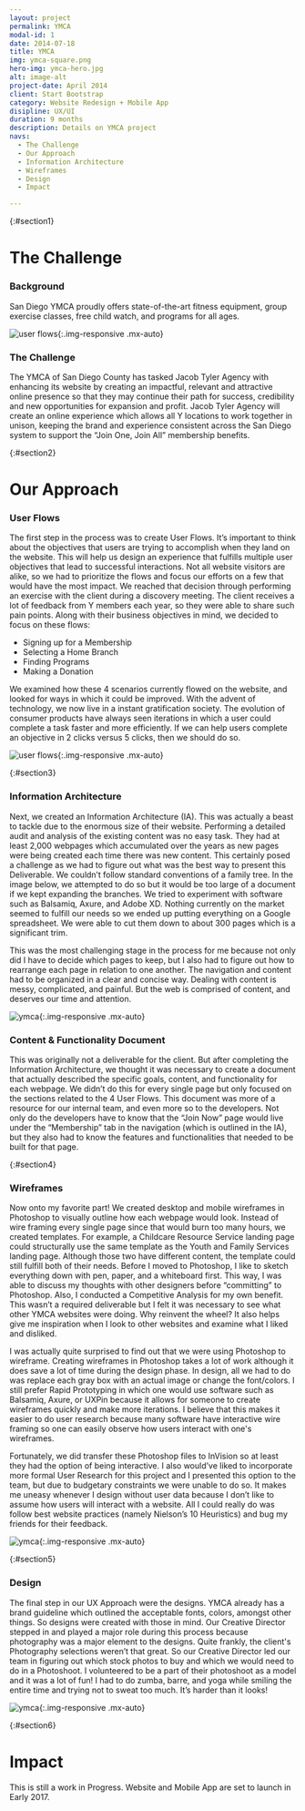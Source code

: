 ```yaml
---
layout: project
permalink: YMCA
modal-id: 1
date: 2014-07-18
title: YMCA
img: ymca-square.png
hero-img: ymca-hero.jpg
alt: image-alt
project-date: April 2014
client: Start Bootstrap
category: Website Redesign + Mobile App
disipline: UX/UI
duration: 9 months
description: Details on YMCA project
navs:
  - The Challenge
  - Our Approach
  - Information Architecture
  - Wireframes
  - Design
  - Impact

---
```

{:#section1}
# The Challenge
### Background

San Diego YMCA proudly offers state-of-the-art fitness equipment, group exercise classes, free child watch, and programs for all ages.

![user flows](../img/portfolio/ymca/YMCA-mockups.png "User Flows"){:.img-responsive .mx-auto}
### The Challenge

The YMCA of San Diego County has tasked Jacob Tyler Agency with enhancing its website by creating an impactful, relevant and attractive online presence so that they may continue their path for success, credibility and new opportunities for expansion and profit. Jacob Tyler Agency will create an online experience which allows all Y locations to work together in unison, keeping the brand and experience consistent across the San Diego system to support the “Join One, Join All” membership benefits.

{:#section2}
# Our Approach
### User Flows

The first step in the process was to create User Flows. It’s important to think about the objectives that users are trying to accomplish when they land on the website. This will help us design an experience that fulfills multiple user objectives that lead to successful interactions. Not all website visitors are alike, so we had to prioritize the flows and focus our efforts on a few that would have the most impact. We reached that decision through performing an exercise with the client during a discovery meeting. The client receives a lot of feedback from Y members each year, so they were able to share such pain points. Along with their business objectives in mind, we decided to focus on these flows:

+ Signing up for a Membership
+ Selecting a Home Branch
+ Finding Programs
+ Making a Donation

We examined how these 4 scenarios currently flowed on the website, and looked for ways in which it could be improved. With the advent of technology, we now live in a instant gratification society. The evolution of consumer products have always seen iterations in which a user could complete a task faster and more efficiently. If we can help users complete an objective in 2 clicks versus 5 clicks, then we should do so.

![user flows](../img/portfolio/ymca/user-flows.jpg "User Flows"){:.img-responsive .mx-auto}

{:#section3}
### Information Architecture

Next, we created an Information Architecture (IA). This was actually a beast to tackle due to the enormous size of their website. Performing a detailed audit and analysis of the existing content was no easy task. They had at least 2,000 webpages which accumulated over the years as new pages were being created each time there was new content. This certainly posed a challenge as we had to figure out what was the best way to present this Deliverable. We couldn’t follow standard conventions of a family tree. In the image below, we attempted to do so but it would be too large of a document if we kept expanding the branches. We tried to experiment with software such as Balsamiq, Axure, and Adobe XD. Nothing currently on the market seemed to fulfill our needs so we ended up putting everything on a Google spreadsheet. We were able to cut them down to about 300 pages which is a significant trim.

This was the most challenging stage in the process for me because not only did I have to decide which pages to keep, but I also had to figure out how to rearrange each page in relation to one another. The navigation and content had to be organized in a clear and concise way. Dealing with content is messy, complicated, and painful. But the web is comprised of content, and deserves our time and attention.  

![ymca](../img/portfolio/ymca/site-architecture.jpeg "Info Arch"){:.img-responsive .mx-auto}

### Content & Functionality Document
This was originally not a deliverable for the client. But after completing the Information Architecture, we thought it was necessary to create a document that actually described the specific goals, content, and functionality for each webpage. We didn’t do this for every single page but only focused on the sections related to the 4 User Flows. This document was more of a resource for our internal team, and even more so to the developers. Not only do the developers have to know that the “Join Now” page would live under the “Membership” tab in the navigation (which is outlined in the IA), but they also had to know the features and functionalities that needed to be built for that page.

{:#section4}
### Wireframes

Now onto my favorite part! We created desktop and mobile wireframes in Photoshop to visually outline how each webpage would look. Instead of wire framing every single page since that would burn too many hours, we created templates. For example, a Childcare Resource Service landing page could structurally use the same template as the Youth and Family Services landing page. Although those two have different content, the template could still fulfill both of their needs. Before I moved to Photoshop, I like to sketch everything down with pen, paper, and a whiteboard first. This way, I was able to discuss my thoughts with other designers before “committing” to Photoshop. Also, I conducted a Competitive Analysis for my own benefit. This wasn’t a required deliverable but I felt it was necessary to see what other YMCA websites were doing. Why reinvent the wheel? It also helps give me inspiration when I look to other websites and examine what I liked and disliked.

I was actually quite surprised to find out that we were using Photoshop to wireframe. Creating wireframes in Photoshop takes a lot of work although it does save a lot of time during the design phase. In design, all we had to do was replace each gray box with an actual image or change the font/colors. I still prefer Rapid Prototyping in which one would use software such as Balsamiq, Axure, or UXPin because it allows for someone to create wireframes quickly and make more iterations. I believe that this makes it easier to do user research because many software have interactive wire framing so one can easily observe how users interact with one's wireframes.

Fortunately, we did transfer these Photoshop files to InVision so at least they had the option of being interactive. I also would’ve liked to incorporate more formal User Research for this project and I presented this option to the team, but due to budgetary constraints we were unable to do so. It makes me uneasy whenever I design without user data because I don’t like to assume how users will interact with a website. All I could really do was follow best website practices (namely Nielson’s 10 Heuristics) and bug my friends for their feedback.

![ymca](../img/portfolio/ymca/wireframe.jpg "wireframe"){:.img-responsive .mx-auto}

{:#section5}
### Design
The final step in our UX Approach were the designs. YMCA already has a brand guideline which outlined the acceptable fonts, colors, amongst other things. So designs were created with those in mind. Our Creative Director stepped in and played a major role during this process because photography was a major element to the designs. Quite frankly, the client's Photography selections weren’t that great. So our Creative Director led our team in figuring out which stock photos to buy and which we would need to do in a Photoshoot. I volunteered to be a part of their photoshoot as a model and it was a lot of fun! I had to do zumba, barre, and yoga while smiling the entire time and trying not to sweat too much. It’s harder than it looks!

![ymca](../img/portfolio/ymca/design.jpg "design"){:.img-responsive .mx-auto}

{:#section6}

# Impact
This is still a work in Progress. Website and Mobile App are set to launch in Early 2017. 
